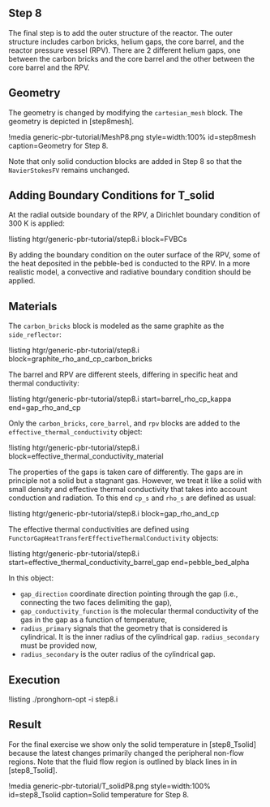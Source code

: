 ## Step 8

The final step is to add the outer structure of the reactor. The outer structure includes carbon bricks, helium gaps, the core barrel, and the reactor pressure vessel (RPV). There are 2 different helium gaps, one between the carbon bricks and the core barrel and the other between the core barrel and the RPV.

## Geometry

The geometry is changed by modifying the `cartesian_mesh` block. The geometry is depicted in [step8mesh].

!media generic-pbr-tutorial/MeshP8.png
        style=width:100%
        id=step8mesh
        caption=Geometry for Step 8.

Note that only solid conduction blocks are added in Step 8 so that the `NavierStokesFV` remains
unchanged.

## Adding Boundary Conditions for T_solid

At the radial outside boundary of the RPV, a Dirichlet boundary condition of $300$ K is applied:

!listing htgr/generic-pbr-tutorial/step8.i block=FVBCs

By adding the boundary condition on the outer surface of the RPV, some of the
heat deposited in the pebble-bed is conducted to the RPV.
In a more realistic model, a convective and radiative boundary condition should be
applied.

## Materials

The `carbon_bricks` block is modeled as the same graphite as the `side_reflector`:

!listing htgr/generic-pbr-tutorial/step8.i block=graphite_rho_and_cp_carbon_bricks

The barrel and RPV are different steels, differing in specific heat and thermal conductivity:

!listing htgr/generic-pbr-tutorial/step8.i start=barrel_rho_cp_kappa end=gap_rho_and_cp

Only the `carbon_bricks`, `core_barrel`, and `rpv` blocks are added to the  `effective_thermal_conductivity` object:

!listing htgr/generic-pbr-tutorial/step8.i block=effective_thermal_conductivity_material

The properties of the gaps is taken care of differently. The gaps are in principle not
a solid but a stagnant gas. However, we treat it like a solid with small density and
effective thermal conductivity that takes into account conduction and radiation. To this end
`cp_s` and `rho_s` are defined as usual:

!listing htgr/generic-pbr-tutorial/step8.i block=gap_rho_and_cp

The effective thermal conductivities are defined using `FunctorGapHeatTransferEffectiveThermalConductivity` objects:

!listing htgr/generic-pbr-tutorial/step8.i start=effective_thermal_conductivity_barrel_gap end=pebble_bed_alpha

In this object:

- `gap_direction` coordinate direction pointing through the gap (i.e., connecting the two faces delimiting the gap),
- `gap_conductivity_function` is the molecular thermal conductivity of the gas in the gap as a function of temperature,
- `radius_primary` signals that the geometry that is considered is cylindrical. It is the inner radius of the cylindrical gap. `radius_secondary` must be provided now,
- `radius_secondary` is the outer radius of the cylindrical gap.

## Execution

!listing
./pronghorn-opt -i step8.i

## Result

For the final exercise we show only the solid temperature in [step8_Tsolid] because the latest changes primarily changed the peripheral non-flow regions.
Note that the fluid flow region is outlined by black lines in in [step8_Tsolid].

!media generic-pbr-tutorial/T_solidP8.png
        style=width:100%
        id=step8_Tsolid
        caption=Solid temperature for Step 8.
